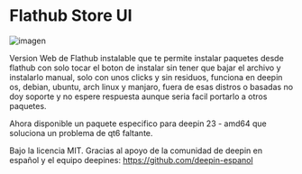 # Flathub Store UI

![imagen](https://github.com/user-attachments/assets/0afa7248-96f5-4fdd-a78b-4151db58716d)

Version Web de Flathub instalable que te permite instalar paquetes desde flathub con solo tocar el boton de instalar sin tener que bajar el archivo y instalarlo manual, solo con unos clicks y sin residuos, funciona en deepin os, debian, ubuntu, arch linux y manjaro, fuera de esas distros o basadas no doy soporte y no espere respuesta aunque seria facil portarlo a otros paquetes.

Ahora disponible un paquete especifico para deepin 23 - amd64 que soluciona un problema de qt6 faltante.

Bajo la licencia MIT.
Gracias al apoyo de la comunidad de deepin en español y el equipo deepines: https://github.com/deepin-espanol
